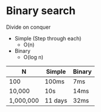 # Binary search

Divide on conquer

* Simple (Step through each)
  * O(n)
* Binary
  * O(log n)

| N  | Simple   | Binary   |
|-------------- | -------------- | -------------- |
| 100    | 100ms     | 7ms     |
| 10,000    | 10s     | 14ms     |
| 1,000,000    | 11 days     | 32ms     |
